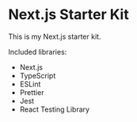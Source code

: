 # Next.js Starter Kit

This is my Next.js starter kit.

Included libraries:

- Next.js
- TypeScript
- ESLint
- Prettier
- Jest
- React Testing Library
